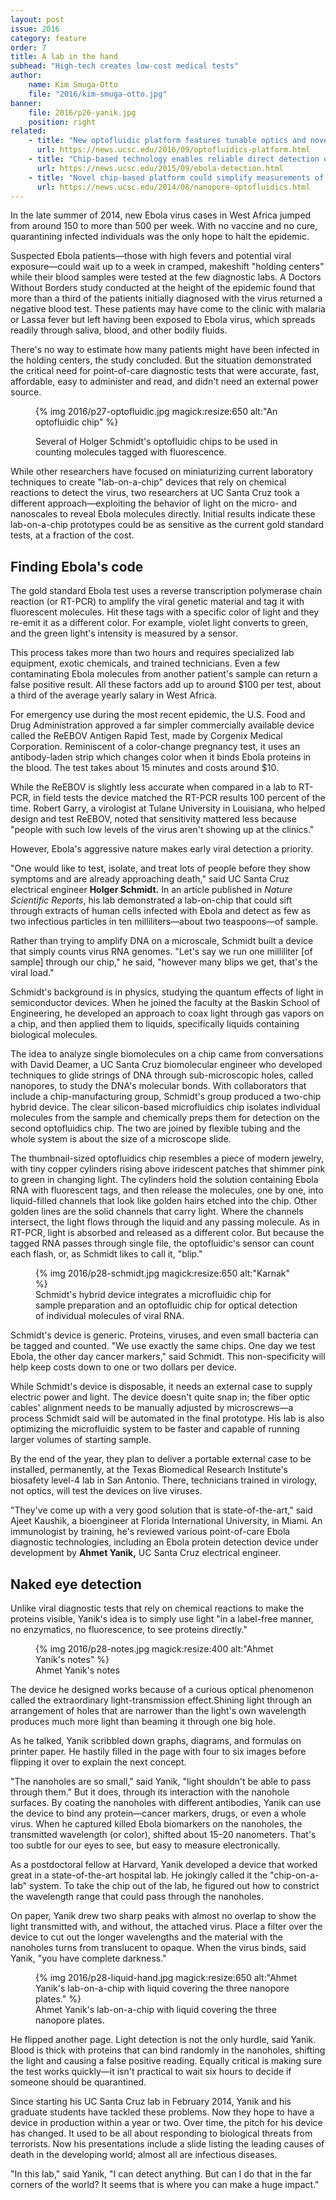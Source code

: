 ```yaml
---
layout: post
issue: 2016
category: feature
order: 7
title: A lab in the hand
subhead: "High-tech creates low-cost medical tests"
author:
    name: Kim Smuga-Otto
    file: "2016/kim-smuga-otto.jpg"
banner:
    file: 2016/p26-yanik.jpg
    position: right
related:
    - title: "New optofluidic platform features tunable optics and novel 'lightvalves'"
      url: https://news.ucsc.edu/2016/09/optofluidics-platform.html
    - title: "Chip-based technology enables reliable direct detection of Ebola virus"
      url: https://news.ucsc.edu/2015/09/ebola-detection.html
    - title: "Novel chip-based platform could simplify measurements of single molecules"
      url: https://news.ucsc.edu/2014/08/nanopore-optofluidics.html
---
```


In the late summer of 2014, new Ebola virus cases in West Africa jumped from around 150 to more than 500 per week. With no vaccine and no cure, quarantining infected individuals was the only hope to halt the epidemic.

Suspected Ebola patients—those with high fevers and potential viral exposure—could wait up to a week in cramped, makeshift "holding centers" while their blood samples were tested at the few diagnostic labs. A Doctors Without Borders study conducted at the height of the epidemic found that more than a third of the patients initially diagnosed with the virus returned a negative blood test. These patients may have come to the clinic with malaria or Lassa fever but left having been exposed to Ebola virus, which spreads readily through saliva, blood, and other bodily fluids.

There's no way to estimate how many patients might have been infected in the holding centers, the study concluded. But the situation demonstrated the critical need for point-of-care diagnostic tests that were accurate, fast, affordable, easy to administer and read, and didn't need an external power source.

<figure>

{% img 2016/p27-optofluidic.jpg magick:resize:650 alt:"An optofluidic chip" %}

<figcaption>Several of Holger Schmidt's optofluidic chips to be used in counting molecules tagged with fluorescence.</figcaption>

</figure>


While other researchers have focused on miniaturizing current laboratory techniques to create "lab-on-a-chip" devices that rely on chemical reactions to detect the virus, two researchers at UC Santa Cruz took a different approach—exploiting the behavior of light on the micro- and nanoscales to reveal Ebola molecules directly. Initial results indicate these lab-on-a-chip prototypes could be as sensitive as the current gold standard tests, at a fraction of the cost.

## Finding Ebola's code

The gold standard Ebola test uses a reverse transcription polymerase chain reaction (or RT-PCR) to amplify the viral genetic material and tag it with fluorescent molecules. Hit these tags with a specific color of light and they re-emit it as a different color. For example, violet light converts to green, and the green light's intensity is measured by a sensor.

This process takes more than two hours and requires specialized lab equipment, exotic chemicals, and trained technicians. Even a few contaminating Ebola molecules from another patient's sample can return a false positive result. All these factors add up to around $100 per test, about a third of the average yearly salary in West Africa.

For emergency use during the most recent epidemic, the U.S. Food and Drug Administration approved a far simpler commercially available device called the ReEBOV Antigen Rapid Test, made by Corgenix Medical Corporation. Reminiscent of a color-change pregnancy test, it uses an antibody-laden strip which changes color when it binds Ebola proteins in the blood. The test takes about 15 minutes and costs around $10.

While the ReEBOV is slightly less accurate when compared in a lab to RT-PCR, in field tests the device matched the RT-PCR results 100 percent of the time. Robert Garry, a virologist at Tulane University in Louisiana, who helped design and test ReEBOV, noted that sensitivity mattered less because "people with such low levels of the virus aren't showing up at the clinics."

However, Ebola's aggressive nature makes early viral detection a priority.

"One would like to test, isolate, and treat lots of people before they show symptoms and are already approaching death," said UC Santa Cruz electrical engineer **Holger Schmidt.** In an article published in _Nature Scientific Reports_, his lab demonstrated a lab-on-chip that could sift through extracts of human cells infected with Ebola and detect as few as two infectious particles in ten milliliters—about two teaspoons—of sample.

Rather than trying to amplify DNA on a microscale, Schmidt built a device that simply counts virus RNA genomes. "Let's say we run one milliliter [of sample] through our chip," he said, "however many blips we get, that's the viral load."

Schmidt's background is in physics, studying the quantum effects of light in semiconductor devices. When he joined the faculty at the Baskin School of Engineering, he developed an approach to coax light through gas vapors on a chip, and then applied them to liquids, specifically liquids containing biological molecules.

The idea to analyze single biomolecules on a chip came from conversations with David Deamer, a UC Santa Cruz biomolecular engineer who developed techniques to glide strings of DNA through sub-microscopic holes, called nanopores, to study the DNA's molecular bonds. With collaborators that include a chip-manufacturing group, Schmidt's group produced a two-chip hybrid device. The clear silicon-based microfluidics chip isolates individual molecules from the sample and chemically preps them for detection on the second optofluidics chip. The two are joined by flexible tubing and the whole system is about the size of a microscope slide.

The thumbnail-sized optofluidics chip resembles a piece of modern jewelry, with tiny copper cylinders rising above iridescent patches that shimmer pink to green in changing light. The cylinders hold the solution containing Ebola RNA with fluorescent tags, and then release the molecules, one by one, into liquid-filled channels that look like golden hairs etched into the chip. Other golden lines are the solid channels that carry light. Where the channels intersect, the light flows through the liquid and any passing molecule. As in RT-PCR, light is absorbed and released as a different color. But because the tagged RNA passes through single file, the optofluidic's sensor can count each flash, or, as Schmidt likes to call it, "blip."

<figure>
{% img 2016/p28-schmidt.jpg magick:resize:650 alt:"Karnak" %}
<figcaption>Schmidt's hybrid device integrates a microfluidic chip for sample preparation and an optofluidic chip for optical detection of individual molecules of viral RNA.</figcaption>
</figure>

Schmidt's device is generic. Proteins, viruses, and even small bacteria can be tagged and counted. "We use exactly the same chips. One day we test Ebola, the other day cancer markers," said Schmidt. This non-specificity will help keep costs down to one or two dollars per device.

While Schmidt's device is disposable, it needs an external case to supply electric power and light. The device doesn't quite snap in; the fiber optic cables' alignment needs to be manually adjusted by microscrews—a process Schmidt said will be automated in the final prototype. His lab is also optimizing the microfluidic system to be faster and capable of running larger volumes of starting sample.

By the end of the year, they plan to deliver a portable external case to be installed, permanently, at the Texas Biomedical Research Institute's biosafety level-4 lab in San Antonio. There, technicians trained in virology, not optics, will test the devices on live viruses.

"They've come up with a very good solution that is state-of-the-art," said Ajeet Kaushik, a bioengineer at Florida International University, in Miami. An immunologist by training, he's reviewed various point-of-care Ebola diagnostic technologies, including an Ebola protein detection device under development by **Ahmet Yanik,** UC Santa Cruz electrical engineer.


## Naked eye detection

Unlike viral diagnostic tests that rely on chemical reactions to make the proteins visible, Yanik's idea is to simply use light "in a label-free manner, no enzymatics, no fluorescence, to see proteins directly."

<figure class="right">
{% img 2016/p28-notes.jpg magick:resize:400 alt:"Ahmet Yanik's notes" %}
<figcaption>Ahmet Yanik's notes</figcaption>
</figure>

The device he designed works because of a curious optical phenomenon
called the extraordinary light-transmission effect.Shining light through an arrangement of holes that are narrower than the light's own wavelength produces much more light than beaming it through one big hole.

As he talked, Yanik scribbled down graphs, diagrams, and formulas on printer paper. He hastily filled in the page with four to six images before flipping it over to explain the next concept.

"The nanoholes are so small," said Yanik, "light shouldn't be able to pass through them." But it does, through its interaction with the nanohole surfaces. By coating the nanoholes with different antibodies, Yanik can use the device to bind any protein—cancer markers, drugs, or even a whole virus. When he captured killed Ebola biomarkers on the nanoholes, the transmitted wavelength (or color), shifted about 15–20 nanometers. That's too subtle for our eyes to see, but easy to measure electronically.

As a postdoctoral fellow at Harvard, Yanik developed a device that worked great in a state-of-the-art hospital lab. He jokingly called it the "chip-on-a-lab" system. To take the chip out of the lab, he figured out how to constrict the wavelength range that could pass through the nanoholes.

On paper, Yanik drew two sharp peaks with almost no overlap to show the light transmitted with, and without, the attached virus. Place a filter over the device to cut out the longer wavelengths and the material with the nanoholes turns from translucent to opaque. When the virus binds, said Yanik, "you have complete darkness."

<figure>
{% img 2016/p28-liquid-hand.jpg magick:resize:650 alt:"Ahmet Yanik's lab-on-a-chip with liquid covering the three nanopore plates." %}

<figcaption>Ahmet Yanik's lab-on-a-chip with liquid covering the three nanopore plates.</figcaption>
</figure>


He flipped another page. Light detection is not the only hurdle, said Yanik. Blood is thick with proteins that can bind randomly in the nanoholes, shifting the light and causing a false positive reading. Equally critical is making sure the test works quickly—it isn't practical to wait six hours to decide if someone should be quarantined.

Since starting his UC Santa Cruz lab in February 2014, Yanik and his graduate students have tackled these problems. Now they hope to have a device in production within a year or two. Over time, the pitch for his device has changed. It used to be all about responding to biological threats from terrorists. Now his presentations include a slide listing the leading causes of death in the developing world; almost all are infectious diseases.

"In this lab," said Yanik, "I can detect anything. But can I do that in the far corners of the world? It seems that is where you can make a huge impact."
